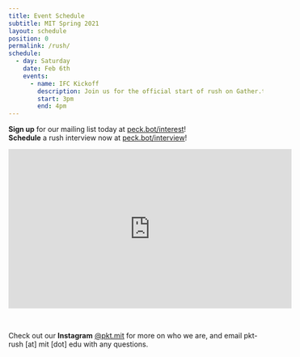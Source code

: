 ```yaml
---
title: Event Schedule
subtitle: MIT Spring 2021
layout: schedule
position: 0
permalink: /rush/
schedule:
  - day: Saturday
    date: Feb 6th
    events:
      - name: IFC Kickoff
        description: Join us for the official start of rush on Gather.town!
        start: 3pm
        end: 4pm
---
```

<p class="text-center"><strong>Sign up</strong> for our mailing list today at <a href="https://peck.bot/interest" target="_blank">peck.bot/interest</a>!<br><strong>Schedule</strong> a rush interview now at <a href="https://peck.bot/interview" target="_blank">peck.bot/interview</a>!
</p>


<p align="center">
  <div class="iframeVideo">
    <iframe width="560" height="315" src="https://www.youtube.com/embed/sKCtAaZgp7E" frameborder="0" allow="accelerometer; autoplay; clipboard-write; encrypted-media; gyroscope; picture-in-picture" allowfullscreen></iframe>
  </div>
</p>
<br>
<p class="text-center">Check out our <strong>Instagram</strong> <a href="https://peck.bot/instagram" target="_blank">@pkt.mit</a> for more on who we are, and email pkt-rush [at] mit [dot] edu with any questions.</p>

<!-- Calendly badge widget begin -->
<link href="https://assets.calendly.com/assets/external/widget.css" rel="stylesheet">
<script src="https://assets.calendly.com/assets/external/widget.js" type="text/javascript"></script>
<script type="text/javascript">Calendly.initBadgeWidget({ url: 'https://calendly.com/pkt-mit/rush-interview?primary_color=800000', text: 'Interview Sign up', color: '#800000', textColor: '#f8d410', branding: true });</script>
<!-- Calendly badge widget end -->

<!-- <p class="text-center">Call <strong>317-PKT-RIDE</strong> for a ride to our house during Rush!</p> -->
